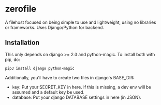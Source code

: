 # zerofile
A filehost focused on being simple to use and lightweight, using no libraries or frameworks.
Uses Django/Python for backend.

## Installation
This only depends on django >= 2.0 and python-magic. To install both with pip, do:

```bash
pip3 install django python-magic
```


Additionally, you'll have to create two files in django's BASE_DIR:
- key: Put your SECRET_KEY in here. If this is missing, a dev env will be assumed and a default key be used.
- database: Put your django DATABASE settings in here (in JSON).  
